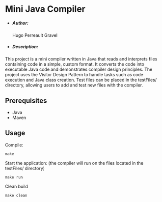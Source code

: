 # Mini Java Compiler

- ##### Author:

  Hugo Perreault Gravel

- ##### Description:
This project is a mini compiler written in Java that reads and interprets files containing code in a simple, custom format. It converts the code into executable Java code and demonstrates compiler design principles. The project uses the Visitor Design Pattern to handle tasks such as code execution and Java class creation. Test files can be placed in the testFiles/ directory, allowing users to add and test new files with the compiler.

## Prerequisites

- Java
- Maven

## Usage

Compile:

```
make
```

Start the application:
(the compiler will run on the files located in the testFiles/ directory)

```
make run
```

Clean build

```
make clean
```
